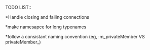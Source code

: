 TODO LIST::

*Handle closing and failing connections

*make namesapce for long typenames

*follow a consistant naming convention (eg, :m_privateMember VS privateMember_)